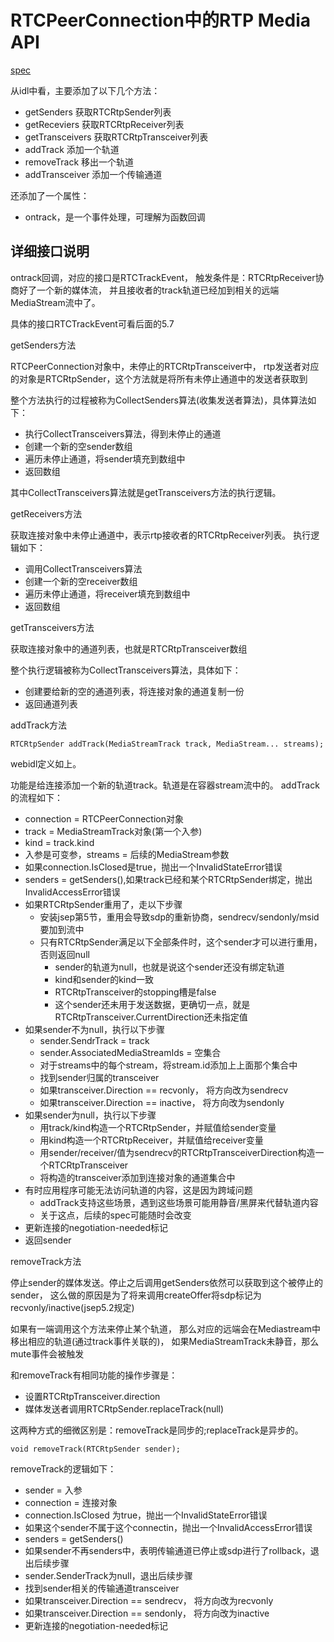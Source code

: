 # RTCPeerConnection中的RTP Media API

[spec](https://www.w3.org/TR/webrtc/#rtcpeerconnection-interface-extensions)

从idl中看，主要添加了以下几个方法：

- getSenders 获取RTCRtpSender列表
- getReceviers 获取RTCRtpReceiver列表
- getTransceivers 获取RTCRtpTransceiver列表
- addTrack 添加一个轨道
- removeTrack 移出一个轨道
- addTransceiver 添加一个传输通道

还添加了一个属性：

- ontrack，是一个事件处理，可理解为函数回调

## 详细接口说明

ontrack回调，对应的接口是RTCTrackEvent，
触发条件是：RTCRtpReceiver协商好了一个新的媒体流，
并且接收者的track轨道已经加到相关的远端MediaStream流中了。

具体的接口RTCTrackEvent可看后面的5.7

getSenders方法

RTCPeerConnection对象中，未停止的RTCRtpTransceiver中，
rtp发送者对应的对象是RTCRtpSender，这个方法就是将所有未停止通道中的发送者获取到

整个方法执行的过程被称为CollectSenders算法(收集发送者算法)，具体算法如下：

- 执行CollectTransceivers算法，得到未停止的通道
- 创建一个新的空sender数组
- 遍历未停止通道，将sender填充到数组中
- 返回数组

其中CollectTransceivers算法就是getTransceivers方法的执行逻辑。

getReceivers方法

获取连接对象中未停止通道中，表示rtp接收者的RTCRtpReceiver列表。
执行逻辑如下：

- 调用CollectTransceivers算法
- 创建一个新的空receiver数组
- 遍历未停止通道，将receiver填充到数组中
- 返回数组

getTransceivers方法

获取连接对象中的通道列表，也就是RTCRtpTransceiver数组

整个执行逻辑被称为CollectTransceivers算法，具体如下：

- 创建要给新的空的通道列表，将连接对象的通道复制一份
- 返回通道列表

addTrack方法

    RTCRtpSender addTrack(MediaStreamTrack track, MediaStream... streams);

webidl定义如上。

功能是给连接添加一个新的轨道track。轨道是在容器stream流中的。
addTrack的流程如下：

- connection = RTCPeerConnection对象
- track = MediaStreamTrack对象(第一个入参)
- kind = track.kind
- 入参是可变参，streams = 后续的MediaStream参数
- 如果connection.IsClosed是true，抛出一个InvalidStateError错误
- senders = getSenders(),如果track已经和某个RTCRtpSender绑定，抛出InvalidAccessError错误
- 如果RTCRtpSender重用了，走以下步骤
  - 安装jsep第5节，重用会导致sdp的重新协商，sendrecv/sendonly/msid要加到流中
  - 只有RTCRtpSender满足以下全部条件时，这个sender才可以进行重用，否则返回null
    - sender的轨道为null，也就是说这个sender还没有绑定轨道
    - kind和sender的kind一致
    - RTCRtpTransceiver的stopping槽是false
    - 这个sender还未用于发送数据，更确切一点，就是RTCRtpTransceiver.CurrentDirection还未指定值
- 如果sender不为null，执行以下步骤
  - sender.SendrTrack = track
  - sender.AssociatedMediaStreamIds = 空集合
  - 对于streams中的每个stream，将stream.id添加上上面那个集合中
  - 找到sender归属的transceiver
  - 如果transceiver.Direction == recvonly， 将方向改为sendrecv
  - 如果transceiver.Direction == inactive， 将方向改为sendonly
- 如果sender为null，执行以下步骤
  - 用track/kind构造一个RTCRtpSender，并赋值给sender变量
  - 用kind构造一个RTCRtpReceiver，并赋值给receiver变量
  - 用sender/receiver/值为sendrecv的RTCRtpTransceiverDirection构造一个RTCRtpTransceiver
  - 将构造的transceiver添加到连接对象的通道集合中
- 有时应用程序可能无法访问轨道的内容，这是因为跨域问题
  - addTrack支持这些场景，遇到这些场景可能用静音/黑屏来代替轨道内容
  - 关于这点，后续的spec可能随时会改变
- 更新连接的negotiation-needed标记
- 返回sender

removeTrack方法

停止sender的媒体发送。停止之后调用getSenders依然可以获取到这个被停止的sender，
这么做的原因是为了将来调用createOffer将sdp标记为recvonly/inactive(jsep5.2规定)

如果有一端调用这个方法来停止某个轨道，
那么对应的远端会在Mediastream中移出相应的轨道(通过track事件关联的)，
如果MediaStreamTrack未静音，那么mute事件会被触发

和removeTrack有相同功能的操作步骤是：

- 设置RTCRtpTransceiver.direction
- 媒体发送者调用RTCRtpSender.replaceTrack(null)

这两种方式的细微区别是：removeTrack是同步的;replaceTrack是异步的。

    void removeTrack(RTCRtpSender sender);

removeTrack的逻辑如下：

- sender = 入参
- connection = 连接对象
- connection.IsClosed 为true，抛出一个InvalidStateError错误
- 如果这个sender不属于这个connectin，抛出一个InvalidAccessError错误
- senders = getSenders()
- 如果sender不再senders中，表明传输通道已停止或sdp进行了rollback，退出后续步骤
- sender.SenderTrack为null，退出后续步骤
- 找到sender相关的传输通道transceiver
- 如果transceiver.Direction == sendrecv， 将方向改为recvonly
- 如果transceiver.Direction == sendonly， 将方向改为inactive
- 更新连接的negotiation-needed标记
